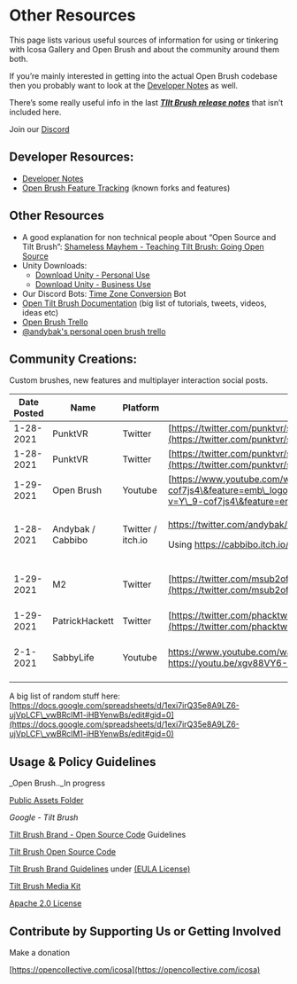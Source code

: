 # Other Resources

This page lists various useful sources of information for using or tinkering with Icosa Gallery and Open Brush and about the community around them both.

If you’re mainly interested in getting into the actual Open Brush codebase then you probably want to look at the [Developer Notes](../developer-notes/) as well.

There’s some really useful info in the last [_**TIlt Brush release notes**_](../user-guide/tilt-brush-release-notes.md) that isn’t included here.

Join our [Discord](https://discord.gg/NQv6QPus)

## Developer Resources:

* [Developer Notes](../developer-notes/)
* [Open Brush Feature Tracking](https://docs.google.com/spreadsheets/d/1MNqrgnUdM-g5qbW\_-rWgnLqqK2WJSSb51y4NTq-ooh0/edit?usp=sharing) (known forks and features)

## Other Resources

* A good explanation for non technical people about “Open Source and Tilt Brush”: [Shameless Mayhem - Teaching Tilt Brush: Going Open Source](https://www.youtube.com/watch?v=LNFl\_G1OXIw)
* Unity Downloads:
  * [Download Unity - Personal Use](https://store.unity.com/download?ref=personal)
  * [Download Unity - Business Use](https://store.unity.com/#plans-business)
* Our Discord Bots: [Time Zone Conversion](https://top.gg/bot/471091072546766849) Bot
* [Open Tilt Brush Documentation](https://docs.google.com/spreadsheets/d/1exi7irQ35e8A9LZ6-ujVpLCF\_vwBRclM1-iHBYenwBs/edit#gid=0) (big list of tutorials, tweets, videos, ideas etc)
* [Open Brush Trello](https://trello.com/b/jItetqYe/open-brush)
* [@andybak's personal open brush trello](https://trello.com/b/KYdM1ffh/open-brush-experimental-features)

## Community Creations:

Custom brushes, new features and multiplayer interaction social posts.

| Date Posted | Name              | Platform          | Link                                                                                                                                                                                                                                           | Subject                             |
| ----------- | ----------------- | ----------------- | ---------------------------------------------------------------------------------------------------------------------------------------------------------------------------------------------------------------------------------------------- | ----------------------------------- |
| 1-28-2021   | PunktVR           | Twitter           | [https://twitter.com/punktvr/status/1354842220361297920](https://twitter.com/punktvr/status/1354842220361297920)                                                                                                                               | Dandelion Brush                     |
| 1-28-2021   | PunktVR           | Twitter           | [https://twitter.com/punktvr/status/1354900422503362561](https://twitter.com/punktvr/status/1354900422503362561)                                                                                                                               | Lacey Leaf Brush                    |
| 1-29-2021   | Open Brush        | Youtube           | [https://www.youtube.com/watch?v=Y\_9-cof7js4\&feature=emb\_logo](https://www.youtube.com/watch?v=Y\_9-cof7js4\&feature=emb\_logo)                                                                                                             | Experimental Brushes display        |
| 1-28-2021   | Andybak / Cabbibo | Twitter / itch.io | <p><a href="https://twitter.com/andybak/status/1354865232871632896">https://twitter.com/andybak/status/1354865232871632896</a></p><p>Using <a href="https://cabbibo.itch.io/fantasy-crystals">https://cabbibo.itch.io/fantasy-crystals</a></p> | Crystal shaders                     |
| 1-29-2021   | M2                | Twitter           | [https://twitter.com/msub2official/status/1355069506230636548](https://twitter.com/msub2official/status/1355069506230636548)                                                                                                                   | WebXR version called - Silk Brush   |
| 1-29-2021   | PatrickHackett    | Twitter           | [https://twitter.com/phacktweets/status/1355206906441129992](https://twitter.com/phacktweets/status/1355206906441129992)                                                                                                                       | Youtube Brush                       |
| 2-1-2021    | SabbyLife         | Youtube           | <p><a href="https://www.youtube.com/watch?v=fMRLZS5cMRc">https://www.youtube.com/watch?v=fMRLZS5cMRc</a><br><a href="https://youtu.be/xgv88VY6-1s">https://youtu.be/xgv88VY6-1s</a></p>                                                        | Hearts, Jelly Brush, & Seed Brushes |

A big list of random stuff here: [https://docs.google.com/spreadsheets/d/1exi7irQ35e8A9LZ6-ujVpLCF\_vwBRclM1-iHBYenwBs/edit#gid=0](https://docs.google.com/spreadsheets/d/1exi7irQ35e8A9LZ6-ujVpLCF\_vwBRclM1-iHBYenwBs/edit#gid=0)

## Usage & Policy Guidelines

\_Open Brush..\_In progress

[Public Assets Folder](https://drive.google.com/drive/folders/1txOhQpdyrLLI0KVch0b-fFVnQgSZlw6e)

_Google - Tilt Brush_

[Tilt Brush Brand - Open Source Code](https://github.com/googlevr/tilt-brush/blob/master/BRAND\_GUIDELINES.md) Guidelines

[Tilt Brush Open Source Code](https://github.com/googlevr/tilt-brush)

[Tilt Brush Brand Guidelines](https://support.google.com/tiltbrush/answer/7203483?hl=en\&ref\_topic=7074683) under [(EULA License)](https://store.steampowered.com/eula/327140\_eula\_0)

[Tilt Brush Media Kit](https://drive.google.com/drive/folders/0B-FOlsWp-DWJV2JrVnJOSlpIQlk)

[Apache 2.0 License](https://github.com/icosa-gallery/open-brush/blob/master/LICENSE)

## Contribute by Supporting Us or Getting Involved

Make a donation

[https://opencollective.com/icosa](https://opencollective.com/icosa)
